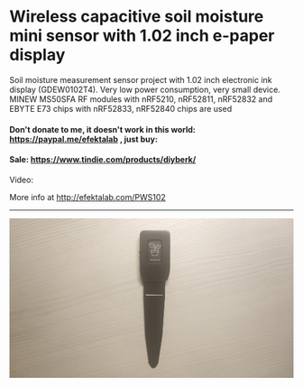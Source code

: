 # Wireless capacitive soil moisture mini sensor with 1.02 inch e-paper display

Soil moisture measurement sensor project with 1.02 inch electronic ink display (GDEW0102T4). Very low power consumption, very small device. MINEW MS50SFA RF modules with nRF5210, nRF52811, nRF52832 and EBYTE E73 chips with nRF52833, nRF52840 chips are used

#### Don't donate to me, it doesn't work in this world: https://paypal.me/efektalab , just buy:

#### Sale: https://www.tindie.com/products/diyberk/

Video: 

More info at http://efektalab.com/PWS102

---

![Wireless capacitive soil moisture mini sensor with 1.02 inch e-paper display](https://github.com/smartboxchannel/Wireless-capacitive-soil-moisture-mini-sensor-with-e-paper-display/blob/main/Images/001.jpg) 
